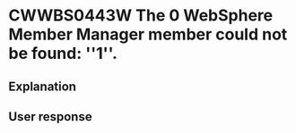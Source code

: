 # CWWBS0443W The 0 WebSphere Member Manager member could not be found: ''1''.

## Explanation

## User response